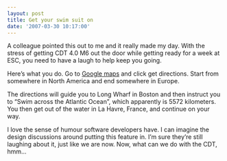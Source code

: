 ```yaml
---
layout: post
title: Get your swim suit on
date: '2007-03-30 10:17:00'
---
```



A colleague pointed this out to me and it really made my day. With the stress of getting CDT 4.0 M6 out the door while getting ready for a week at ESC, you need to have a laugh to help keep you going.

Here’s what you do. Go to [Google maps](http://maps.google.com/maps) and click get directions. Start from somewhere in North America and end somewhere in Europe.

The directions will guide you to Long Wharf in Boston and then instruct you to “Swim across the Atlantic Ocean”, which apparently is 5572 kilometers. You then get out of the water in La Havre, France, and continue on your way.

I love the sense of humour software developers have. I can imagine the design discussions around putting this feature in. I’m sure they’re still laughing about it, just like we are now. Now, what can we do with the CDT, hmm…



